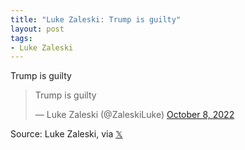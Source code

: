 ```yaml
---
title: "Luke Zaleski: Trump is guilty"
layout: post
tags:
- Luke Zaleski
---
```


Trump is guilty

<blockquote class="twitter-tweet"><p lang="en" dir="ltr">Trump is guilty</p>&mdash; Luke Zaleski (@ZaleskiLuke) <a href="https://twitter.com/ZaleskiLuke/status/1578721862041112576?ref_src=twsrc%5Etfw">October 8, 2022</a></blockquote> <script async src="https://platform.twitter.com/widgets.js" charset="utf-8"></script>

Source: Luke Zaleski, via [&#x1D54F;](https://x.com)

